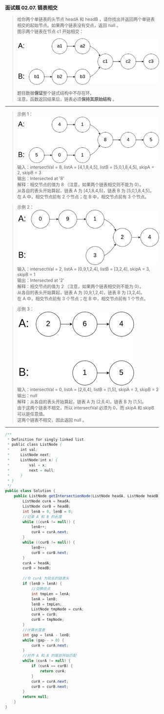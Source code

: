### 面试题 02.07. 链表相交

>给你两个单链表的头节点 headA 和 headB ，请你找出并返回两个单链表相交的起始节点。如果两个链表没有交点，返回 null 。   
>图示两个链表在节点 c1 开始相交：  
> 
>![图示](160_statement.png)    
>
>题目数据**保证**整个链式结构中不存在环。   
>注意，函数返回结果后，链表必须**保持其原始结构** 。   
***
>示例 1：   
>![示例1](160_example_1.png)    
>输入：intersectVal = 8, listA = [4,1,8,4,5], listB = [5,0,1,8,4,5], skipA = 2, skipB = 3   
>输出：Intersected at '8'    
>解释：相交节点的值为 8 （注意，如果两个链表相交则不能为 0）。   
>从各自的表头开始算起，链表 A 为 [4,1,8,4,5]，链表 B 为 [5,0,1,8,4,5]。   
>在 A 中，相交节点前有 2 个节点；在 B 中，相交节点前有 3 个节点。   

>示例 2：   
>![示例2](160_example_2.png)     
>输入：intersectVal = 2, listA = [0,9,1,2,4], listB = [3,2,4], skipA = 3, skipB = 1   
>输出：Intersected at '2'   
>解释：相交节点的值为 2 （注意，如果两个链表相交则不能为 0）。   
>从各自的表头开始算起，链表 A 为 [0,9,1,2,4]，链表 B 为 [3,2,4]。   
>在 A 中，相交节点前有 3 个节点；在 B 中，相交节点前有 1 个节点。   

>示例 3：   
>![示例3](160_example_3.png)       
>输入：intersectVal = 0, listA = [2,6,4], listB = [1,5], skipA = 3, skipB = 2   
>输出：null   
>解释：从各自的表头开始算起，链表 A 为 [2,6,4]，链表 B 为 [1,5]。   
>由于这两个链表不相交，所以 intersectVal 必须为 0，而 skipA 和 skipB 可以是任意值。   
>这两个链表不相交，因此返回 null 。   
***
```java
/**
 * Definition for singly-linked list.
 * public class ListNode {
 *     int val;
 *     ListNode next;
 *     ListNode(int x) {
 *         val = x;
 *         next = null;
 *     }
 * }
 */
public class Solution {
    public ListNode getIntersectionNode(ListNode headA, ListNode headB) {
        ListNode curA = headA;
        ListNode curB = headB;
        int lenA = 0, lenB = 0;
        //记录 A 和 B 的长度
        while ((curA != null)) {
            lenA++;
            curA = curA.next;
        }
        while ((curB != null)) {
            lenB++;
            curB = curB.next;
        }
        curA = headA;
        curB = headB;

        //令 curA 为较长的链表头
        if (lenB > lenA) {
            //交换结点
            int tmpLen = lenA;
            lenA = lenB;
            lenB = tmpLen;
            ListNode tmpNode = curA;
            curA = curB;
            curB = tmpNode;
        }
        //计算长度差
        int gap = lenA - lenB;
        while (gap-- > 0) {
            curA = curA.next;
        }
        //对齐 A 和 B 的尾部开始匹配
        while (curA != null) {
            if (curA == curB) {
                return curA;
            }
            curA = curA.next;
            curB = curB.next;
        }
        return null;
    }
}
```
